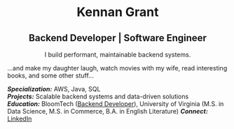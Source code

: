 <h1 align="center">Kennan Grant</h1>
<h2 align="center">Backend Developer | Software Engineer</h2>
<p align="center">I build performant, maintainable backend systems.</p>

...and make my daughter laugh, watch movies with my wife, read interesting books, and some other stuff...

***Specialization:*** AWS, Java, SQL  
***Projects:*** Scalable backend systems and data-driven solutions  
***Education:*** BloomTech ([Backend Developer](https://www.bloomtech.com/courses/backend-development)), University of Virginia (M.S. in Data Science, M.S. in Commerce, B.A. in English Literature)
***Connect:*** [LinkedIn](https://www.linkedin.com/in/kennan-grant/)
